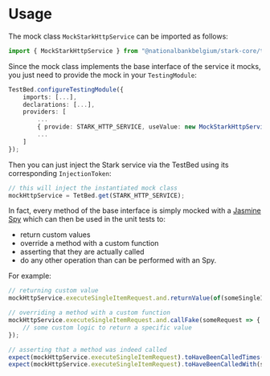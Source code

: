 # Usage

The mock class `MockStarkHttpService` can be imported as follows:

```typescript
import { MockStarkHttpService } from "@nationalbankbelgium/stark-core/testing";
```

Since the mock class implements the base interface of the service it mocks, you just need to provide the mock in your `TestingModule`:

```typescript
TestBed.configureTestingModule({
    imports: [...],
    declarations: [...],
    providers: [
        ...
        { provide: STARK_HTTP_SERVICE, useValue: new MockStarkHttpService() },
        ...
    ]
});
```

Then you can just inject the Stark service via the TestBed using its corresponding `InjectionToken`:

```typescript
// this will inject the instantiated mock class
mockHttpService = TetBed.get(STARK_HTTP_SERVICE);
```

In fact, every method of the base interface is simply mocked
with a [Jasmine Spy](https://jasmine.github.io/api/3.5/Spy.html) which can then be used in the unit tests to:

-   return custom values
-   override a method with a custom function
-   asserting that they are actually called
-   do any other operation than can be performed with an Spy.

For example:

```typescript
// returning custom value
mockHttpService.executeSingleItemRequest.and.returnValue(of(someSingleItemResponseWrapper));

// overriding a method with a custom function
mockHttpService.executeSingleItemRequest.and.callFake(someRequest => {
	// some custom logic to return a specific value
});

// asserting that a method was indeed called
expect(mockHttpService.executeSingleItemRequest).toHaveBeenCalledTimes(1);
expect(mockHttpService.executeSingleItemRequest).toHaveBeenCalledWith(someRequest);
```
